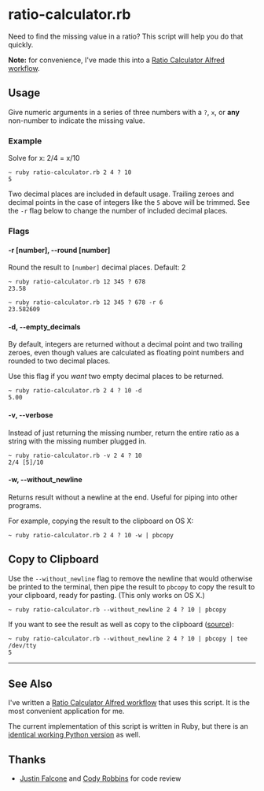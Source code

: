 # ratio-calculator.rb

Need to find the missing value in a ratio? This script will help you do that quickly.

**Note:** for convenience, I've made this into a [Ratio Calculator Alfred workflow](https://github.com/matthewmcvickar/alfred-ratio-calculator).

## Usage

Give numeric arguments in a series of three numbers with a `?`, `x`, or **any** non-number to indicate the missing value.

### Example

Solve for x: 2/4 = x/10

```
~ ruby ratio-calculator.rb 2 4 ? 10
5
```

Two decimal places are included in default usage. Trailing zeroes and decimal points in the case of integers like the `5` above will be trimmed. See the `-r` flag below to change the number of included decimal places.

### Flags

#### -r [number], --round [number]

Round the result to `[number]` decimal places. Default: 2

```
~ ruby ratio-calculator.rb 12 345 ? 678
23.58

~ ruby ratio-calculator.rb 12 345 ? 678 -r 6
23.582609
```

#### -d, --empty_decimals

By default, integers are returned without a decimal point and two trailing zeroes, even though values are calculated as floating point numbers and rounded to two decimal places.

Use this flag if you *want* two empty decimal places to be returned.

```
~ ruby ratio-calculator.rb 2 4 ? 10 -d
5.00
```

#### -v, --verbose

Instead of just returning the missing number, return the entire ratio as a string with the missing number plugged in.

```
~ ruby ratio-calculator.rb -v 2 4 ? 10
2/4 [5]/10
```

#### -w, --without_newline

Returns result without a newline at the end. Useful for piping into other programs.

For example, copying the result to the clipboard on OS X:

```
~ ruby ratio-calculator.rb 2 4 ? 10 -w | pbcopy
```


## Copy to Clipboard

Use the `--without_newline` flag to remove the newline that would otherwise be printed to the terminal, then pipe the result to `pbcopy` to copy the result to your clipboard, ready for pasting. (This only works on OS X.)

```
~ ruby ratio-calculator.rb --without_newline 2 4 ? 10 | pbcopy
```

If you want to see the result as well as copy to the clipboard ([source](http://stackoverflow.com/questions/5677201)):

```
~ ruby ratio-calculator.rb --without_newline 2 4 ? 10 | pbcopy | tee /dev/tty
5
```

---

## See Also

I've written a [Ratio Calculator Alfred workflow](https://github.com/matthewmcvickar/alfred-ratio-calculator) that uses this script. It is the most convenient application for me.

The current implementation of this script is written in Ruby, but there is an [identical working Python version](/Python) as well.


## Thanks

- [Justin Falcone](http://github.com/modernserf) and [Cody Robbins](http://github.com/codyrobbins) for code review
